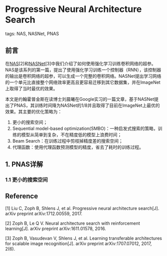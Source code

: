 # Progressive Neural Architecture Search

tags: NAS, NASNet, PNAS

## 前言

在[NAS]()[2]和[NASNet]()[3]中我们介绍了如何使用强化学习训练卷积网络的超参。NAS是该系列的第一篇，提出了使用强化学习训练一个控制器（RNN），该控制器的输出是卷积网络的超参，可以生成一个完整的卷积网络。NASNet提出学习网络的一个单元比直接整个网络效率更高且更容易迁移到其它数据集，并在ImageNet上取得了当时最优的效果。

本文是约翰霍普金斯在读博士刘晨曦在Google实习的一篇文章，基于NASNet提出了PNAS，其训练时间降为NASNet的1/8并且取得了目前在ImageNet上最优的效果。其主要的优化策略为：

1. 更小的搜索空间；
2. Sequential model-based optimization(SMBO)：一种启发式搜索的策略，训练的模型从简单到复杂，不在精度低的模型上浪费时间；
3. Beam Search：在训练过程中剪枝掉精度差的搜索空间；
4. 代理函数：使用代理函数预测模型的精度，省去了耗时的训练过程。

## 1. PNAS详解

### 1.1 更小的搜索空间



## Reference

[1] Liu C, Zoph B, Shlens J, et al. Progressive neural architecture search[J]. arXiv preprint arXiv:1712.00559, 2017.

[2] Zoph B, Le Q V. Neural architecture search with reinforcement learning[J]. arXiv preprint arXiv:1611.01578, 2016.

[3] Zoph B, Vasudevan V, Shlens J, et al. Learning transferable architectures for scalable image recognition[J]. arXiv preprint arXiv:1707.07012, 2017, 2(6).